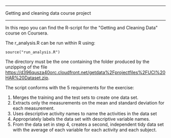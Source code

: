****
Getting and cleaning data course project
****
In this repo you can find the R-script for the "Getting and Cleaning Data" course on Coursera.

The r_analysis.R can be run within R using:

    source("run_analysis.R")
The directory must be the one containing the folder produced by the unzipping of the file <a href="https://d396qusza40orc.cloudfront.net/getdata%2Fprojectfiles%2FUCI%20HAR%20Dataset.zip" target="_blank">https://d396qusza40orc.cloudfront.net/getdata%2Fprojectfiles%2FUCI%20HAR%20Dataset.zip</a>.

The script conforms with the 5 requirements for the exercise:

1. Merges the training and the test sets to create one data set.
2. Extracts only the measurements on the mean and standard deviation for each measurement. 
3. Uses descriptive activity names to name the activities in the data set
4. Appropriately labels the data set with descriptive variable names. 
5. From the data set in step 4, creates a second, independent tidy data set with the average of each variable for each activity and each subject.
